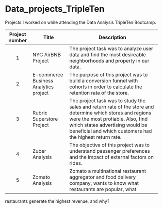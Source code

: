 # Data_projects_TripleTen

Projects I worked on while attending the Data Analysis TripleTen Bootcamp.


| Project number | Title | Description |
| :-----------: | ----------- |----------- |
| 1 | NYC AirBNB Project| The project task was to analyze user data and find the most desireable neighborhoods and property in our data. |
| 2 | E-commerce Business Analytics project | The purpose of this project was to build a conversion funnel with cohorts in order to calculate the retention rate of the store.| 
| 3 | Rubric Superstore Project | The project task was to study the sales and return rate of the store and determine which stores and regions were the most profiable. Also, find which states advertising would be beneficial and which customers had the highest return rate.|
| 4 | Zuber Analysis | The objective of this project was to understand passenger preferences and the impact of external factors on rides.|
| 5 | Zomato Analysis| Zomato a multinational restaurant aggregator and food delivery company, wants to know what restaurants are popular, what
restaurants generate the highest revenue, and why? 
